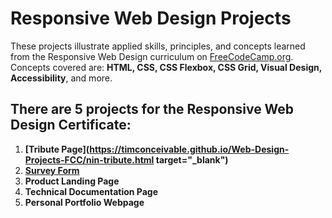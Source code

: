 # **Responsive Web Design Projects**

These projects illustrate applied skills, principles, and concepts learned from the Responsive Web Design curriculum on [FreeCodeCamp.org](https://www.freecodecamp.org/learn/responsive-web-design/).  Concepts covered are: **HTML, CSS, CSS Flexbox, CSS Grid, Visual Design, Accessibility**, and more.


## There are 5 projects for the Responsive Web Design Certificate:
 1. **[Tribute Page](https://timconceivable.github.io/Web-Design-Projects-FCC/nin-tribute.html target="_blank")**
 2. **[Survey Form](https://timconceivable.github.io/Web-Design-Projects-FCC/survey-form.html)**
 3. **Product Landing Page**
 4. **Technical Documentation Page**
 5. **Personal Portfolio Webpage**
